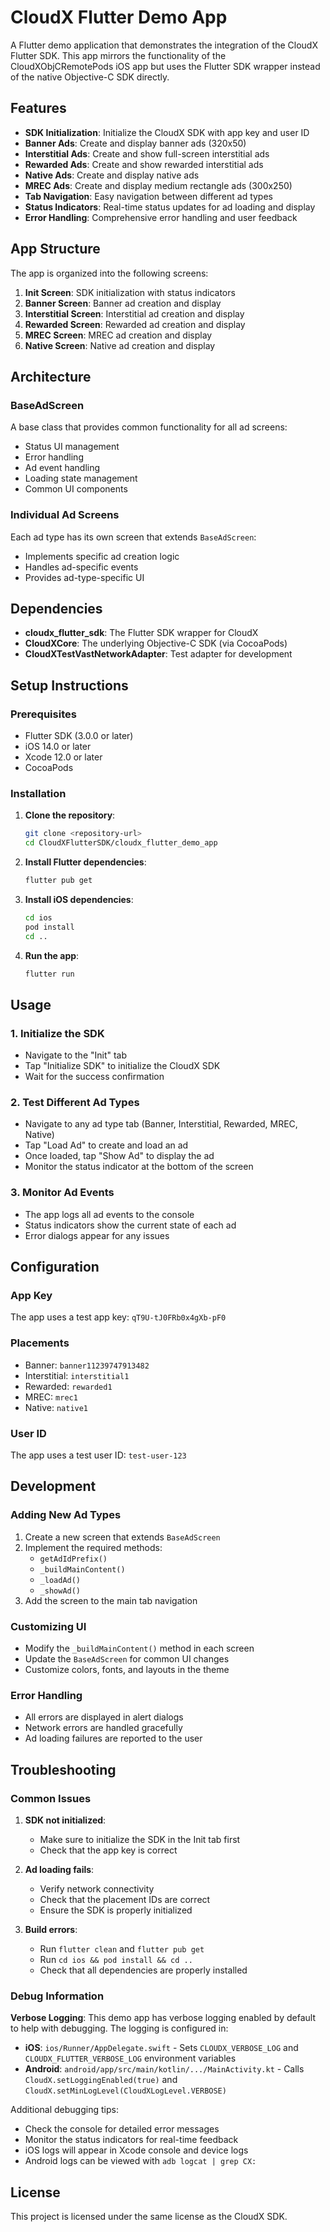# CloudX Flutter Demo App

A Flutter demo application that demonstrates the integration of the CloudX Flutter SDK. This app mirrors the functionality of the CloudXObjCRemotePods iOS app but uses the Flutter SDK wrapper instead of the native Objective-C SDK directly.

## Features

- **SDK Initialization**: Initialize the CloudX SDK with app key and user ID
- **Banner Ads**: Create and display banner ads (320x50)
- **Interstitial Ads**: Create and show full-screen interstitial ads
- **Rewarded Ads**: Create and show rewarded interstitial ads
- **Native Ads**: Create and display native ads
- **MREC Ads**: Create and display medium rectangle ads (300x250)
- **Tab Navigation**: Easy navigation between different ad types
- **Status Indicators**: Real-time status updates for ad loading and display
- **Error Handling**: Comprehensive error handling and user feedback

## App Structure

The app is organized into the following screens:

1. **Init Screen**: SDK initialization with status indicators
2. **Banner Screen**: Banner ad creation and display
3. **Interstitial Screen**: Interstitial ad creation and display
4. **Rewarded Screen**: Rewarded ad creation and display
5. **MREC Screen**: MREC ad creation and display
6. **Native Screen**: Native ad creation and display

## Architecture

### BaseAdScreen
A base class that provides common functionality for all ad screens:
- Status UI management
- Error handling
- Ad event handling
- Loading state management
- Common UI components

### Individual Ad Screens
Each ad type has its own screen that extends `BaseAdScreen`:
- Implements specific ad creation logic
- Handles ad-specific events
- Provides ad-type-specific UI

## Dependencies

- **cloudx_flutter_sdk**: The Flutter SDK wrapper for CloudX
- **CloudXCore**: The underlying Objective-C SDK (via CocoaPods)
- **CloudXTestVastNetworkAdapter**: Test adapter for development

## Setup Instructions

### Prerequisites
- Flutter SDK (3.0.0 or later)
- iOS 14.0 or later
- Xcode 12.0 or later
- CocoaPods

### Installation

1. **Clone the repository**:
   ```bash
   git clone <repository-url>
   cd CloudXFlutterSDK/cloudx_flutter_demo_app
   ```

2. **Install Flutter dependencies**:
   ```bash
   flutter pub get
   ```

3. **Install iOS dependencies**:
   ```bash
   cd ios
   pod install
   cd ..
   ```

4. **Run the app**:
   ```bash
   flutter run
   ```

## Usage

### 1. Initialize the SDK
- Navigate to the "Init" tab
- Tap "Initialize SDK" to initialize the CloudX SDK
- Wait for the success confirmation

### 2. Test Different Ad Types
- Navigate to any ad type tab (Banner, Interstitial, Rewarded, MREC, Native)
- Tap "Load Ad" to create and load an ad
- Once loaded, tap "Show Ad" to display the ad
- Monitor the status indicator at the bottom of the screen

### 3. Monitor Ad Events
- The app logs all ad events to the console
- Status indicators show the current state of each ad
- Error dialogs appear for any issues

## Configuration

### App Key
The app uses a test app key: `qT9U-tJ0FRb0x4gXb-pF0`

### Placements
- Banner: `banner11239747913482`
- Interstitial: `interstitial1`
- Rewarded: `rewarded1`
- MREC: `mrec1`
- Native: `native1`

### User ID
The app uses a test user ID: `test-user-123`

## Development

### Adding New Ad Types
1. Create a new screen that extends `BaseAdScreen`
2. Implement the required methods:
   - `getAdIdPrefix()`
   - `_buildMainContent()`
   - `_loadAd()`
   - `_showAd()`
3. Add the screen to the main tab navigation

### Customizing UI
- Modify the `_buildMainContent()` method in each screen
- Update the `BaseAdScreen` for common UI changes
- Customize colors, fonts, and layouts in the theme

### Error Handling
- All errors are displayed in alert dialogs
- Network errors are handled gracefully
- Ad loading failures are reported to the user

## Troubleshooting

### Common Issues

1. **SDK not initialized**:
   - Make sure to initialize the SDK in the Init tab first
   - Check that the app key is correct

2. **Ad loading fails**:
   - Verify network connectivity
   - Check that the placement IDs are correct
   - Ensure the SDK is properly initialized

3. **Build errors**:
   - Run `flutter clean` and `flutter pub get`
   - Run `cd ios && pod install && cd ..`
   - Check that all dependencies are properly installed

### Debug Information

**Verbose Logging**: This demo app has verbose logging enabled by default to help with debugging. The logging is configured in:
- **iOS**: `ios/Runner/AppDelegate.swift` - Sets `CLOUDX_VERBOSE_LOG` and `CLOUDX_FLUTTER_VERBOSE_LOG` environment variables
- **Android**: `android/app/src/main/kotlin/.../MainActivity.kt` - Calls `CloudX.setLoggingEnabled(true)` and `CloudX.setMinLogLevel(CloudXLogLevel.VERBOSE)`

Additional debugging tips:
- Check the console for detailed error messages
- Monitor the status indicators for real-time feedback
- iOS logs will appear in Xcode console and device logs
- Android logs can be viewed with `adb logcat | grep CX:`

## License

This project is licensed under the same license as the CloudX SDK. 